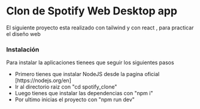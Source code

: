 <h1>Clon de Spotify Web Desktop app</h1>

<p>El siguiente proyecto esta realizado con tailwind y con react , para practicar el diseño web</p>

<h3>Instalación</h3>

<p>Para instalar la aplicaciones tienees que seguir los siguientes pasos</p>

<ul>
  <li>Primero tienes que instalar NodeJS desde la pagina oficial [https://nodejs.org/en]</li>
  <li>Ir al directorio raiz con "cd spotify_clone"</li>
  <li>Luego tienes que instalar las dependencias con "npm i"</li>
  <li>Por ultimo inicias el proyecto con "npm run dev"</li>
</ul>
